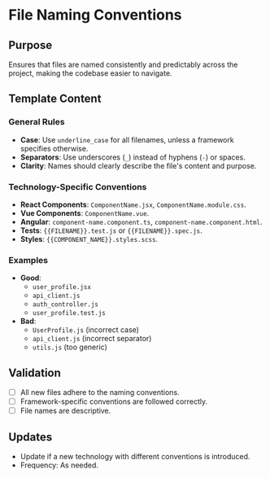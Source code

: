 # File Naming Conventions

## Purpose
Ensures that files are named consistently and predictably across the project, making the codebase easier to navigate.

## Template Content

### General Rules
- **Case**: Use `underline_case` for all filenames, unless a framework specifies otherwise.
- **Separators**: Use underscores (`_`) instead of hyphens (`-`) or spaces.
- **Clarity**: Names should clearly describe the file's content and purpose.

### Technology-Specific Conventions
- **React Components**: `ComponentName.jsx`, `ComponentName.module.css`.
- **Vue Components**: `ComponentName.vue`.
- **Angular**: `component-name.component.ts`, `component-name.component.html`.
- **Tests**: `{{FILENAME}}.test.js` or `{{FILENAME}}.spec.js`.
- **Styles**: `{{COMPONENT_NAME}}.styles.scss`.

### Examples
- **Good**:
  - `user_profile.jsx`
  - `api_client.js`
  - `auth_controller.js`
  - `user_profile.test.js`
- **Bad**:
  - `UserProfile.js` (incorrect case)
  - `api_client.js` (incorrect separator)
  - `utils.js` (too generic)

## Validation
- [ ] All new files adhere to the naming conventions.
- [ ] Framework-specific conventions are followed correctly.
- [ ] File names are descriptive.

## Updates
- Update if a new technology with different conventions is introduced.
- Frequency: As needed.
